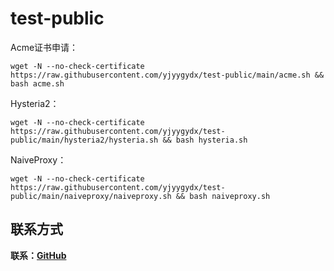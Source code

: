 # test-public

Acme证书申请：
```
wget -N --no-check-certificate https://raw.githubusercontent.com/yjyygydx/test-public/main/acme.sh && bash acme.sh
```
Hysteria2：
```
wget -N --no-check-certificate https://raw.githubusercontent.com/yjyygydx/test-public/main/hysteria2/hysteria.sh && bash hysteria.sh
```

NaiveProxy：
```
wget -N --no-check-certificate https://raw.githubusercontent.com/yjyygydx/test-public/main/naiveproxy/naiveproxy.sh && bash naiveproxy.sh
```

## 联系方式

**联系：[GitHub](https://github.com/yjyygydx)**
